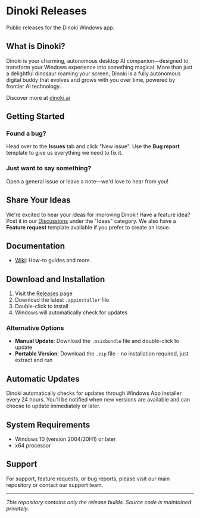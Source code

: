 # Dinoki Releases

Public releases for the Dinoki Windows app.

## What is Dinoki?

Dinoki is your charming, autonomous desktop AI companion—designed to transform your Windows experience into something magical. More than just a delightful dinosaur roaming your screen, Dinoki is a fully autonomous digital buddy that evolves and grows with you over time, powered by frontier AI technology.

Discover more at [dinoki.ai](https://dinoki.ai)

## Getting Started

### Found a bug?

Head over to the **Issues** tab and click "New issue". Use the **Bug report** template to give us everything we need to fix it.

### Just want to say something?

Open a general issue or leave a note—we'd love to hear from you!

## Share Your Ideas

We're excited to hear your ideas for improving Dinoki! Have a feature idea? Post it in our [Discussions](https://github.com/dinoki-ai/public/discussions) under the "Ideas" category. We also have a **Feature request** template available if you prefer to create an issue.

## Documentation

- [Wiki](https://github.com/dinoki-ai/public/wiki): How-to guides and more.

## Download and Installation

1. Visit the [Releases](https://github.com/dinoki-ai/public_win/releases) page
2. Download the latest `.appinstaller` file
3. Double-click to install
4. Windows will automatically check for updates

### Alternative Options

- **Manual Update**: Download the `.msixbundle` file and double-click to update
- **Portable Version**: Download the `.zip` file - no installation required, just extract and run

## Automatic Updates

Dinoki automatically checks for updates through Windows App Installer every 24 hours. You'll be notified when new versions are available and can choose to update immediately or later.

## System Requirements

- Windows 10 (version 2004/20H1) or later
- x64 processor

## Support

For support, feature requests, or bug reports, please visit our main repository or contact our support team.

---

*This repository contains only the release builds. Source code is maintained privately.*

